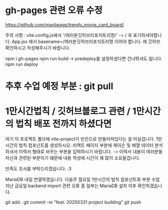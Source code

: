 # gh-pages 관련 오류 수정

https://github.com/maybeags/trendy_movie_card_board/

주의 사항 : vite.config.js에서
'/여러분깃허브리포지토리명/' -> / 꼭 표기하셔야합니다.
App.jsx 에서 basename=/여러분깃허브리포지토리명
이어야 합니다. 제 깃허브 확인하시고 작성해주시기 바랍니다.

npm i gh-pages
npm run build   -> predeploy를 설정하셨다면 건너뛰셔도 됩니다.
npm run deploy

# 추후 수업 예정 부분 : git pull

# 1만시간법칙 / 깃허브블로그 관련 / 1만시간의 법칙 배포 전까지 하셨다면
여기 이 프로젝트 폴더에 vite-project가 빈칸으로 만들어져있다는 걸
아실겁니다.
1만 시간의 법칙 컴포넌트를 생성하시오.
리액트 페이지 부분에 제이슨 및 배열 데이터 분석하셔서 이력서 형태로
바꾸는 부분을 입력하시기 바랍니다. -> 이력서 내용이 여러분들 자신과
관련된 부분이기 떄문에 내용 작성에 시간이 꽤 많이 소요될겁니다.

만족도 조사를 부탁드리겠습니다. :3

MariaDB 내일 연결하겠습니다.
다음주 월요일 1만시간의 법칙 컴포넌트화 부분 수업
지난 금요일 backend import 관련 오류 중 일부는
MariaDB 설치 이후 확인하겠습니다.

git add .
git commit -m "feat: 20250331 project building"
git push